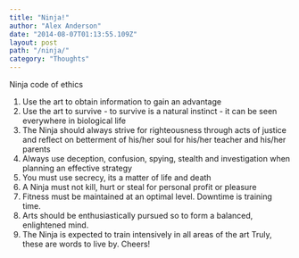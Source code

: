 ```yaml
---
title: "Ninja!"
author: "Alex Anderson"
date: "2014-08-07T01:13:55.109Z"
layout: post
path: "/ninja/"
category: "Thoughts"
---
```


Ninja code of ethics

1. Use the art to obtain information to gain an advantage
1. Use the art to survive - to survive is a natural instinct - it can be seen everywhere in biological life
1. The Ninja should always strive for righteousness through acts of justice and reflect on betterment of his/her soul for his/her teacher and his/her parents
1. Always use deception, confusion, spying, stealth and investigation when planning an effective strategy
1. You must use secrecy, its a matter of life and death
1. A Ninja must not kill, hurt or steal for personal profit or pleasure
1. Fitness must be maintained at an optimal level. Downtime is training time.
1. Arts should be enthusiastically pursued so to form a balanced, enlightened mind.
1. The Ninja is expected to train intensively in all areas of the art
   Truly, these are words to live by.
   Cheers!
